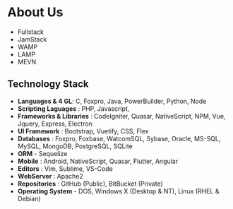 # About Us

- Fullstack
- JamStack
- WAMP
- LAMP
- MEVN

## Technology Stack

- **Languages & 4 GL**: C, Foxpro, Java, PowerBuilder, Python, Node
- **Scripting Laguages** : PHP, Javascript,
- **Frameworks & Libraries** : CodeIgniter, Quasar, NativeScript, NPM, Vue, Jquery, Express, Electron
- **UI Framework** : Bootstrap, Vuetify, CSS, Flex
- **Databases** : Foxpro, Foxbase, WatcomSQL, Sybase, Oracle, MS-SQL, MySQL, MongoDB, PostgreSQL, SQLite
- **ORM** - Sequelize
- **Mobile** : Android, NativeScript, Quasar, Flutter, Angular
- **Editors** : Vim, Sublime, VS-Code
- **WebServer** : Apache2
- **Repositories** : GitHub (Public), BitBucket (Private)
- **Operating System** - DOS, Windows X (Desktop & NT), Linux (RHEL & Debian)
